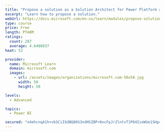 ```yaml
---
title: "Propose a solution as a Solution Architect for Power Platform and Dynamics 365"
excerpt: "Learn how to propose a solution."
webUrl: https://docs.microsoft.com/en-us/learn/modules/propose-solution/
type: course
price: Free
length: PT40M
ratings:
  count: 287
  average: 4.6480837
heat: 52

provider:
  name: Microsoft Learn
  domain: microsoft.com
  images:
    - url: /assets/images/organizations/microsoft.com-50x50.jpg
      width: 50
      height: 50

levels:
  - Advanced

topics:
  - Power BI

secured: "n4ehcnqA1h+vbSCiIXdBQ80S3ndHSZBP+8ncFpJr2lntvT1P04IzoWUe1SHp4G3dxliwgro2o6AK/VJyen9q5mxcFylSlIWntF5W/zow7R0i0C2IIpKdyJ80yhF/2GWOeOV66Hx0LGqxTEMt2kGHgvOzGDu75QzkcQrej050RU2TTMDj6vTyBUIP26//+JQCXCdh0Rc2oQCGkwNL2fTjCP0cEZaIAVx2X66dqf8UjtKMEfQ6bodLSzWDKR8ZBiYTsBz7uZ9JzZ0bVkldKMnZO27j/B6/JrBi2RVaJXEBhQHyl0AD0JmJ30nFhpi1Ww0kh9I9hyjPTcxX1WgpI+z57L9BCtvOIBETMazorqU1k55FgGRWSjlzHNB56Ybnl2smejA8R4ithwjN9Y2uAUAW7KgzdYzgy08hXEcgRAFJm/k=;b/6vMAb6W6O0jZOPenIo4g=="
---
```


